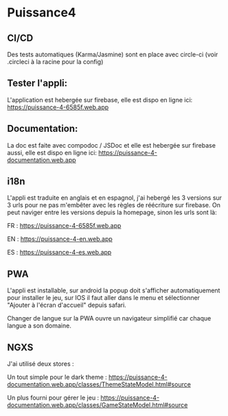 # Puissance4

## CI/CD
Des tests automatiques (Karma/Jasmine) sont en place avec circle-ci (voir .circleci à la racine pour la config)

## Tester l'appli:

L'application est hebergée sur firebase, elle est dispo en ligne ici: https://puissance-4-6585f.web.app

## Documentation:

La doc est faite avec compodoc / JSDoc et elle est hebergée sur firebase aussi, elle est dispo en ligne ici: https://puissance-4-documentation.web.app

## i18n

L'appli est traduite en anglais et en espagnol, j'ai hebergé les 3 versions sur 3 urls pour ne pas m'embêter avec les règles de réécriture sur firebase. On peut naviger entre les versions depuis la homepage, sinon les urls sont là:

FR : https://puissance-4-6585f.web.app

EN : https://puissance-4-en.web.app

ES : https://puissance-4-es.web.app


## PWA

L'appli est installable, sur android la popup doit s'afficher automatiquement pour installer le jeu, sur IOS il faut aller dans le menu et sélectionner "Ajouter à l'écran d'accueil" depuis safari.

Changer de langue sur la PWA ouvre un navigateur simplifié car chaque langue a son domaine.

## NGXS

J'ai utilisé deux stores :

Un tout simple pour le dark theme : https://puissance-4-documentation.web.app/classes/ThemeStateModel.html#source

Un plus fourni pour gérer le jeu : https://puissance-4-documentation.web.app/classes/GameStateModel.html#source




